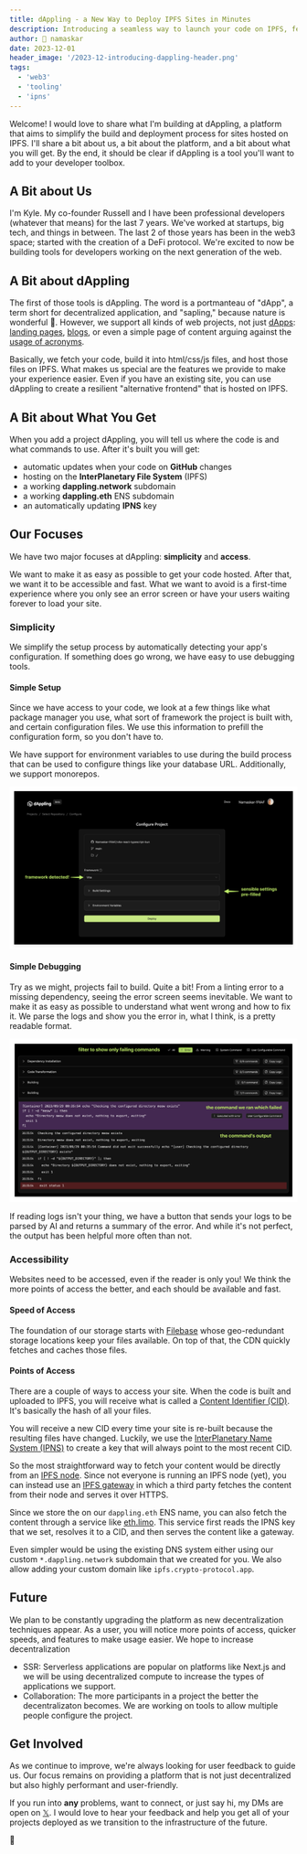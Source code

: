 ```yaml
---
title: dAppling - a New Way to Deploy IPFS Sites in Minutes
description: Introducing a seamless way to launch your code on IPFS, featuring straightforward setup, automatic deployments, and more.
author: 🙏 namaskar
date: 2023-12-01
header_image: '/2023-12-introducing-dappling-header.png'
tags:
  - 'web3'
  - 'tooling'
  - 'ipns'
---
```


Welcome! I would love to share what I'm building at dAppling, a platform that aims to simplify the build and deployment process for sites hosted on IPFS. I'll share a bit about us, a bit about the platform, and a bit about what you will get. By the end, it should be clear if dAppling is a tool you'll want to add to your developer toolbox.

## A Bit about Us

I'm Kyle. My co-founder Russell and I have been professional developers (whatever that means) for the last 7 years. We've worked at startups, big tech, and things in between. The last 2 of those years has been in the web3 space; started with the creation of a DeFi protocol. We're excited to now be building tools for developers working on the next generation of the web.

## A Bit about dAppling

The first of those tools is dAppling. The word is a portmanteau of "dApp", a term short for decentralized application, and "sapling," because nature is wonderful 🌱. However, we support all kinds of web projects, not just [dApps](https://app.gogopool.com.dappling.eth.limo/): [landing pages](https://arbor-landing.dappling.eth.limo/), [blogs](https://blog.dappling.network), or even a simple page of content arguing against the [usage of acronyms](https://nomoreacronyms-xczmz4.dappling.org).

Basically, we fetch your code, build it into html/css/js files, and host those files on IPFS. What makes us special are the features we provide to make your experience easier. Even if you have an existing site, you can use dAppling to create a resilient "alternative frontend" that is hosted on IPFS.

## A Bit about What You Get

When you add a project dAppling, you will tell us where the code is and what commands to use. After it's built you will get:

- automatic updates when your code on **GitHub** changes
- hosting on the **InterPlanetary File System** (IPFS)
- a working **dappling.network** subdomain
- a working **dappling.eth** ENS subdomain
- an automatically updating **IPNS** key

## Our Focuses

We have two major focuses at dAppling: **simplicity** and **access**.

We want to make it as easy as possible to get your code hosted. After that, we want it to be accessible and fast. What we want to avoid is a first-time experience where you only see an error screen or have your users waiting forever to load your site.

### Simplicity

We simplify the setup process by automatically detecting your app's configuration. If something does go wrong, we have easy to use debugging tools.

#### Simple Setup

Since we have access to your code, we look at a few things like what package manager you use, what sort of framework the project is built with, and certain configuration files. We use this information to prefill the configuration form, so you don't have to.

We have support for environment variables to use during the build process that can be used to configure things like your database URL. Additionally, we support monorepos.

![Autodetect Configuration](../assets/2023-12-introducing-dappling-autodetect.png)

#### Simple Debugging

Try as we might, projects fail to build. Quite a bit! From a linting error to a missing dependency, seeing the error screen seems inevitable. We want to make it as easy as possible to understand what went wrong and how to fix it. We parse the logs and show you the error in, what I think, is a pretty readable format.

![Readable Error Logs](../assets/2023-12-introducing-dappling-error.png)

If reading logs isn't your thing, we have a button that sends your logs to be parsed by AI and returns a summary of the error. And while it's not perfect, the output has been helpful more often than not.

### Accessibility

Websites need to be accessed, even if the reader is only you! We think the more points of access the better, and each should be available and fast.

#### Speed of Access

The foundation of our storage starts with [Filebase](https://filebase.com/) whose geo-redundant storage locations keep your files available. On top of that, the CDN quickly fetches and caches those files.

#### Points of Access

There are a couple of ways to access your site. When the code is built and uploaded to IPFS, you will receive what is called a [Content Identifier (CID)](https://docs.ipfs.tech/concepts/content-addressing/). It's basically the hash of all your files.

You will receive a new CID every time your site is re-built because the resulting files have changed. Luckily, we use the [InterPlanetary Name System (IPNS)](https://docs.ipfs.tech/concepts/ipns/) to create a key that will always point to the most recent CID.

So the most straightforward way to fetch your content would be directly from an [IPFS node](https://docs.ipfs.tech/concepts/nodes/). Since not everyone is running an IPFS node (yet), you can instead use an [IPFS gateway](https://docs.ipfs.tech/concepts/ipfs-gateway/) in which a third party fetches the content from their node and serves it over HTTPS.

Since we store the on our `dappling.eth` ENS name, you can also fetch the content through a service like [eth.limo](https://eth.limo). This service first reads the IPNS key that we set, resolves it to a CID, and then serves the content like a gateway.

Even simpler would be using the existing DNS system either using our custom `*.dappling.network` subdomain that we created for you. We also allow adding your custom domain like `ipfs.crypto-protocol.app`.

## Future

We plan to be constantly upgrading the platform as new decentralization techniques appear. As a user, you will notice more points of access, quicker speeds, and features to make usage easier. We hope to increase decentralization

- SSR: Serverless applications are popular on platforms like Next.js and we will be using decentralized compute to increase the types of applications we support.
- Collaboration: The more participants in a project the better the decentralizaton becomes. We are working on tools to allow multiple people configure the project.

## Get Involved

As we continue to improve, we're always looking for user feedback to guide us. Our focus remains on providing a platform that is not just decentralized but also highly performant and user-friendly.

If you run into **any** problems, want to connect, or just say hi, my DMs are open on [𝕏](https://x.com/0xBookland). I would love to hear your feedback and help you get all of your projects deployed as we transition to the infrastructure of the future.

🙏

